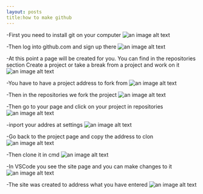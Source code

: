 ```yaml
---
layout: posts
title:how to make github
---
```


-First you need to install git on your computer
![an image alt text]({{ali6600alamdari.github.io}}/alialamdari.github.io/assets/images/git.png)

-Then log into github.com and sign up there
![an image alt text]({{ali6600alamdari.github.io}}/alialamdari.github.io/assets/images/sign.jpg)

-At this point a page will be created for you.
You can find in the repositories section
Create a project or take a break from a project and work on it
![an image alt text]({{ali6600alamdari.github.io}}/alialamdari.github.io/assets/images/f.png)

-You have to have a project address to fork from
![an image alt text]({{ali6600alamdari.github.io}}/alialamdari.github.io/assets/images/a.png)

-Then in the repositories we fork the project
![an image alt text]({{ali6600alamdari.github.io}}/alialamdari.github.io/assets/images/b.png)

-Then go to your page and click on your project in repositories
![an image alt text]({{ali6600alamdari.github.io}}/alialamdari.github.io/assets/images/c.png)

-inport your addres at settings
![an image alt text]({{ali6600alamdari.github.io}}/alialamdari.github.io/assets/images/g.png)

-Go back to the project page and copy the address to clon
![an image alt text]({{ali6600alamdari.github.io}}/alialamdari.github.io/assets/images/cl.png)

-Then clone it in cmd
![an image alt text]({{ali6600alamdari.github.io}}/alialamdari.github.io/assets/images/cmd.png)

-In VSCode you see the site page and you can make changes to it
![an image alt text]({{ali6600alamdari.github.io}}/alialamdari.github.io/assets/images/vs.png)


-The site was created to address what you have entered
![an image alt text]({{ali6600alamdari.github.io}}/alialamdari.github.io/assets/images/s.png)

